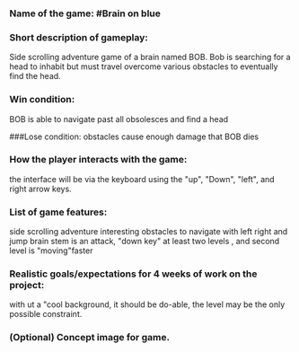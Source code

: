 ### Name of the game: #Brain on blue

### Short description of gameplay: 
Side scrolling  adventure game of a brain named BOB.
Bob is searching for a head to inhabit but must travel
overcome various obstacles to eventually find the head.

### Win condition:
BOB is able to navigate past all obsolesces and find a head

###Lose condition:
obstacles cause enough damage that BOB dies

### How the player interacts with the game:
the interface will be via the keyboard using the "up", "Down",
"left", and right arrow keys.

### List of game features:
side scrolling adventure
interesting obstacles to navigate with left right and jump
brain stem is an attack, "down key"
at least two levels , and second level is "moving"faster

### Realistic goals/expectations for 4 weeks of work on the project:
with ut a "cool background, it should be do-able, the level may be 
the only possible constraint.

### (Optional) Concept image for game.

